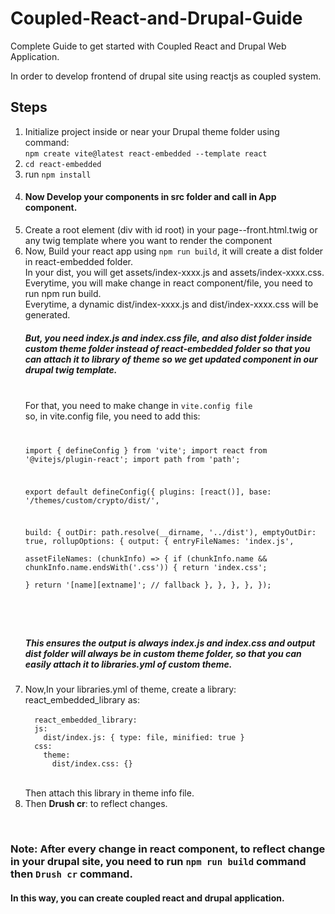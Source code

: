 # Coupled-React-and-Drupal-Guide
Complete Guide to get started with Coupled React and Drupal Web Application.


In order to develop frontend of drupal site using reactjs as coupled system.


<h2>Steps</h2>

<ol>
  <li>Initialize project inside or near your Drupal theme folder using command: <br> <code>npm create vite@latest react-embedded --template react</code></li>
  <li><code>cd react-embedded</code></li>
  <li>run <code>npm install</code></li>
  <li><h4>Now Develop your components in src folder and call in App component.</h4></li>
  <li>Create a root element (div with id root) in your page--front.html.twig or any twig template where you want to render the component</li>
  <li>Now, Build your react app using <code>npm run build</code>, it will create a dist folder in react-embedded folder.<br>In your dist, you will get assets/index-xxxx.js and assets/index-xxxx.css.<br>
Everytime, you will make change in react component/file, you need to run npm run build.<br>
Everytime, a dynamic dist/index-xxxx.js and dist/index-xxxx.css will be generated. <br/>
<h5>But, you need index.js and index.css file, and also dist folder inside custom theme folder instead of react-embedded folder so that you can attach it to library of theme so we get updated component in our drupal twig template.</h5>
<br>
For that, you need to make change in <code>vite.config file</code><br>
so, in vite.config file, you need to add this:<br/>
<code>
  
import { defineConfig } from 'vite';
import react from '@vitejs/plugin-react';
import path from 'path';

export default defineConfig({
  plugins: [react()],
  base: '/themes/custom/crypto/dist/',

  build: {
    outDir: path.resolve(__dirname, '../dist'), 
    emptyOutDir: true,
    rollupOptions: {
      output: {
        entryFileNames: 'index.js',       
        assetFileNames: (chunkInfo) => {
          if (chunkInfo.name && chunkInfo.name.endsWith('.css')) {
            return 'index.css';            
          }
          return '[name][extname]';         // fallback
        },
      },
  },
},
});

</code><br>
<h5>This ensures the output is always index.js and index.css and output dist folder will always be in custom theme folder, so that you can easily attach it to libraries.yml of custom theme.</h5>

</li>
  <li>Now,In your libraries.yml of theme, create a library: react_embedded_library as: <br>
<code>
  react_embedded_library:
  js:
    dist/index.js: { type: file, minified: true }
  css:
    theme:
      dist/index.css: {}

</code>
<br>Then attach this library in theme info file.
</li>
<li>Then <b>Drush cr</b>: to reflect changes.</li>
</ol>
<br/>
<h3>Note: After every change in react component, to reflect change in your drupal site, you need to run <code>npm run build</code> command then <code>Drush cr</code> command.</h3>

<h4>In this way, you can create coupled react and drupal application.</h4>
